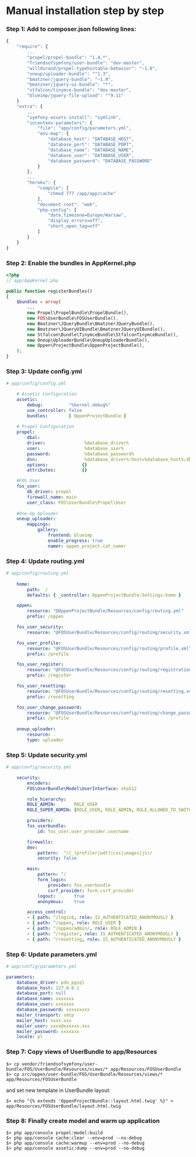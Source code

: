 Manual installation step by step
===============================

### Step 1: Add to composer.json following lines:

```js
{
    "require": {
        ...
        "propel/propel-bundle": "1.4.*",
        "friendsofsymfony/user-bundle": "dev-master",
        "willdurand/propel-typehintable-behavior": "~1.0",        
        "oneup/uploader-bundle": "^1.3",
        "bmatzner/jquery-bundle": "~1.9",
        "bmatzner/jquery-ui-bundle": "*",
        "stfalcon/tinymce-bundle": "dev-master",
        "blueimp/jquery-file-upload": "^9.11"    
    }
    "extra": {
        ...
        "symfony-assets-install": "symlink",
        "incenteev-parameters": {
            "file": "app/config/parameters.yml",
			"env-map": {
				"database_host": "DATABASE_HOST",
				"database_port": "DATABASE_PORT",
				"database_name": "DATABASE_NAME",
				"database_user": "DATABASE_USER",
				"database_password": "DATABASE_PASSWORD"
			}            
        },
        ...
        "heroku": {
            "compile": [
                "chmod 777 /app/app/cache"
            ],
            "document-root": "web",
            "php-config": [
                "date.timezone=Europe/Warsaw",
                "display_errors=off",
                "short_open_tag=off"
            ]                
        }
    }
}
```
        
### Step 2: Enable the bundles in AppKernel.php

```php
<?php
// app/AppKernel.php

public function registerBundles()
{
    $bundles = array(
        ...
        new Propel\PropelBundle\PropelBundle(),
        new FOS\UserBundle\FOSUserBundle(),          
        new Bmatzner\JQueryBundle\BmatznerJQueryBundle(),
        new Bmatzner\JQueryUIBundle\BmatznerJQueryUIBundle(),
        new Stfalcon\Bundle\TinymceBundle\StfalconTinymceBundle(),
        new Oneup\UploaderBundle\OneupUploaderBundle(),
        new Oppen\ProjectBundle\OppenProjectBundle(),                        
    );
}
```
### Step 3: Update config.yml

```yaml
# app/config/config.yml

    # Assetic Configuration
    assetic:
        debug:          "%kernel.debug%"
        use_controller: false
        bundles:        [ OppenProjectBundle ]
        
    # Propel Configuration
    propel:
        dbal:
        driver:               %database_driver%
        user:                 %database_user%
        password:             %database_password%
        dsn:                  %database_driver%:host=%database_host%;dbname=%database_name%;charset=UTF8
        options:             {}
        attributes:          {}

    #FOS User    
    fos_user:
        db_driver: propel
        firewall_name: main
        user_class: FOS\UserBundle\Propel\User 
    
    #One-Up Uploader       
    oneup_uploader:
        mappings:
            gallery:
                frontend: blueimp 
                enable_progress: true
                namer: oppen_project.cat_namer
```

### Step 4: Update routing.yml
 
```yaml    
# app/config/routing.yml
    
    home:
        path:  /
        defaults: { _controller: OppenProjectBundle:Settings:home }

    oppen:
        resource: "@OppenProjectBundle/Resources/config/routing.yml"
        prefix: /oppen

    fos_user_security:
        resource: "@FOSUserBundle/Resources/config/routing/security.xml"

    fos_user_profile:
        resource: "@FOSUserBundle/Resources/config/routing/profile.xml"
        prefix: /profile

    fos_user_register:
        resource: "@FOSUserBundle/Resources/config/routing/registration.xml"
        prefix: /register

    fos_user_resetting:
        resource: "@FOSUserBundle/Resources/config/routing/resetting.xml"
        prefix: /resetting

    fos_user_change_password:
        resource: "@FOSUserBundle/Resources/config/routing/change_password.xml"
        prefix: /profile       
 
    oneup_uploader:
        resource: .
        type: uploader
```

### Step 5: Update security.yml

```yaml       
# app/config/security.yml

    security:
        encoders:
        FOS\UserBundle\Model\UserInterface: sha512    

        role_hierarchy:
        ROLE_ADMIN:       ROLE_USER
        ROLE_SUPER_ADMIN: [ROLE_USER, ROLE_ADMIN, ROLE_ALLOWED_TO_SWITCH]

        providers:
        fos_userbundle:
            id: fos_user.user_provider.username

        firewalls:
        dev:
            pattern:  ^/(_(profiler|wdt)|css|images|js)/
            security: false

        main:
            pattern: ^/
            form_login:
                provider: fos_userbundle
                csrf_provider: form.csrf_provider
            logout:       true
            anonymous:    true

        access_control:
        - { path: ^/login$, role: IS_AUTHENTICATED_ANONYMOUSLY }
        - { path: ^/oppen, role: ROLE_USER }
        - { path: ^/oppen/admin/, role: ROLE_ADMIN }        
        - { path: ^/register, role: IS_AUTHENTICATED_ANONYMOUSLY }
        - { path: ^/resetting, role: IS_AUTHENTICATED_ANONYMOUSLY }
```

### Step 6: Update parameters.yml

```yaml
# app/config/parameters.yml

parameters:
    database_driver: pdo_pgsql
    database_host: 127.0.0.1
    database_port: null
    database_name: xxxxxxx
    database_user: xxxxxxx
    database_password: xxxxxxxxx
    mailer_transport: smtp
    mailer_host: xxxx.xxx
    mailer_user: xxxx@xxxxxx.xxx
    mailer_password: xxxxxxx
    locale: pl
```

### Step 7: Copy views of UserBundle to app/Resources

    $> cp vendor/friendsofsymfony/user-bundle/FOS/UserBundle/Resources/views/* app/Resources/FOSUserBundle
    $> cp src/oppen/user-bundle/FOS/UserBundle/Resources/views/* app/Resources/FOSUserBundle

and set new template in UserBundle layout:

    $> echo "{% extends 'OppenProjectBundle::layout.html.twig' %}" > app/Resources/FOSUserBundle/layout.html.twig

### Step 8: Finally create model and warm up application
    
    $> php app/console propel:model:build
    $> php app/console cache:clear --env=prod --no-debug
    $> php app/console cache:warmup --env=prod --no-debug
    $> php app/console assetic:dump --env=prod --no-debug
    



